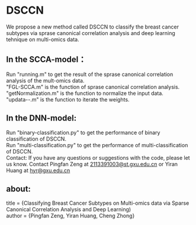 # DSCCN
We propose a new method called DSCCN to classify the breast cancer subtypes via sprase canonical correlation analysis and deep learning tehnique on multi-omics data.
## In the SCCA-model：
  Run "running.m" to get the result of the sprase canonical correlation analysis of the mult-omics data.
  <br>"FGL-SCCA.m" is the function of sprase canonical correlation analysis.
  <br>"getNormalization.m" is the function to normalize the input data.
  <br>"updata--.m" is the function to iterate the weights.
## In the DNN-model:
  Run "binary-classification.py" to get the performance of binary classification of DSCCN.
  <br>Run "multi-classification.py" to get the performance of multi-classification of DSCCN.
  <br> Contact: If you have any questions or suggestions with the code, please let us know. Contact Pingfan Zeng at 2113391003@st.gxu.edu.cn or Yiran Huang at hyr@gxu.edu.cn
## about:
title = {Classifying Breast Cancer Subtypes on Multi-omics data via Sparse Canonical Correlation Analysis and Deep Learning)
<br> author = {Pingfan Zeng, Yiran Huang, Cheng Zhong}
<br>  
